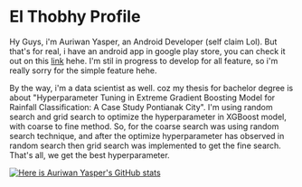 # El Thobhy Profile

Hy Guys, i'm Auriwan Yasper, an Android Developer (self claim Lol). But that's for real, i have an android app in google play store, you can check it out on this [link](https://play.google.com/store/apps/dev?id=4731263920961188643) hehe. I'm stil in progress to develop for all feature, so i'm really sorry for the simple feature hehe. 

By the way, i'm a data scientist as well. coz my thesis for bachelor degree is about "Hyperparameter Tuning in Extreme Gradient Boosting Model for Rainfall Classification: A Case Study Pontianak City". I'm using random search and grid search to optimize the hyperparameter in XGBoost model, with coarse to fine method. So, for the coarse search was using random search technique, and after the optimize hyperparameter has observed in random search then grid search was implemented to get the fine search. That's all, we get the best hyperparameter.


[![Here is Auriwan Yasper's GitHub stats](https://github-readme-stats.vercel.app/api?username=el-thobhy)](https://github.com/el-thobhy/github-readme-stats)
